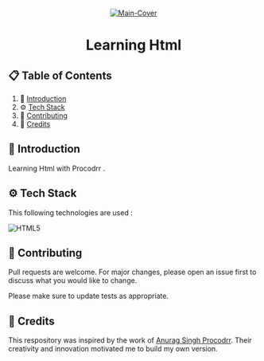 <div align="center">
  <br />
   <a href="https://www.youtube.com/playlist?list=PLfEr2kn3s-bpuh9XfcDlXP6weTISBWzvQ" target="_blank"><img src="https://github.com/user-attachments/assets/84c6d637-0516-4f45-9855-ef254e713962" alt="Main-Cover" border="0"></a>
  <br />

# Learning Html

</div>

## 📋 <a name="table">Table of Contents</a>

1. 🤖 [Introduction](#introduction)
2. ⚙️ [Tech Stack](#techstack)
3. 🚀 [Contributing](#contribute)
4. 🫡 [Credits](#credits)

## <a name="introduction">🤖 Introduction</a>

Learning Html with Procodrr .

## <a name="techstack">⚙️ Tech Stack</a>

This following technologies are used :

![HTML5](https://img.shields.io/badge/html5-%23E34F26.svg?style=for-the-badge&logo=html5&logoColor=white)

## <a name="contribute"> 🚀 Contributing</a>

Pull requests are welcome. For major changes, please open an issue first
to discuss what you would like to change.

Please make sure to update tests as appropriate.

## <a name="credits"> 🫡 Credits</a>

This respository was inspired by the work of [Anurag Singh Procodrr](https://github.com/procodrr). Their creativity and innovation motivated me to build my own version.

